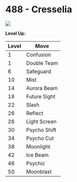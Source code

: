 # 488 - Cresselia
![][488]

**Level Up:**

Level | Move
---   | ---
  1   | Confusion
  1   | Double Team
  6   | Safeguard
 10   | Mist
 14   | Aurora Beam
 18   | Future Sight
 22   | Slash
 26   | Reflect
 26   | Light Screen
 30   | Psycho Shift
 34   | Psycho Cut
 38   | Moonlight
 42   | Ice Beam
 46   | Psychic
 50   | Moonblast



[488]: /img/pokemon/488.png
